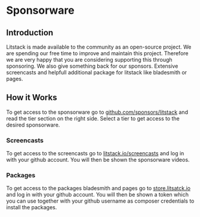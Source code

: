 # Sponsorware

## Introduction

Litstack is made available to the community as an open-source project. We are
spending our free time to improve and maintain this project. Therefore we are
very happy that you are considering supporting this through sponsoring. We also
give something back for our sponsors. Extensive screencasts and helpfull
additional package for litstack like bladesmith or pages.

## How it Works

To get access to the sponsorware go to
[github.com/sponsors/litstack](https://github.com/sponsors/litstack) and read
the tier section on the right side. Select a tier to get access to the desired
sponsorware.

### Screencasts

To get access to the screencasts go to
[litstack.io/screencasts](https://litstack.io/screencasts) and log in with your
github account. You will then be shown the sponsorware videos.

### Packages

To get access to the packages bladesmith and pages go to
[store.litsatck.io](https://store.litsatck.io) and log in with your github
account. You will then be shown a token which you can use together with your
github username as composer credentials to install the packages.
